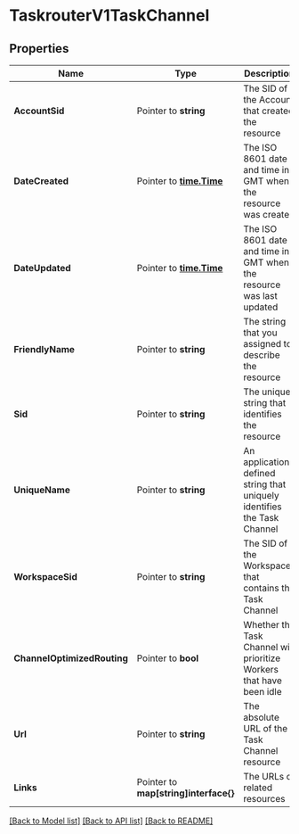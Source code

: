 # TaskrouterV1TaskChannel

## Properties

Name | Type | Description | Notes
------------ | ------------- | ------------- | -------------
**AccountSid** | Pointer to **string** | The SID of the Account that created the resource |
**DateCreated** | Pointer to [**time.Time**](time.Time.md) | The ISO 8601 date and time in GMT when the resource was created |
**DateUpdated** | Pointer to [**time.Time**](time.Time.md) | The ISO 8601 date and time in GMT when the resource was last updated |
**FriendlyName** | Pointer to **string** | The string that you assigned to describe the resource |
**Sid** | Pointer to **string** | The unique string that identifies the resource |
**UniqueName** | Pointer to **string** | An application-defined string that uniquely identifies the Task Channel |
**WorkspaceSid** | Pointer to **string** | The SID of the Workspace that contains the Task Channel |
**ChannelOptimizedRouting** | Pointer to **bool** | Whether the Task Channel will prioritize Workers that have been idle |
**Url** | Pointer to **string** | The absolute URL of the Task Channel resource |
**Links** | Pointer to **map[string]interface{}** | The URLs of related resources |

[[Back to Model list]](../README.md#documentation-for-models) [[Back to API list]](../README.md#documentation-for-api-endpoints) [[Back to README]](../README.md)


